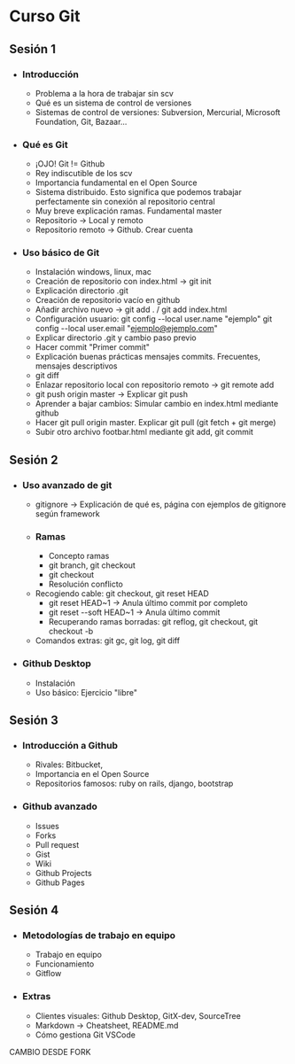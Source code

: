 # Curso Git

## Sesión 1
* ### Introducción
    * Problema a la hora de trabajar sin scv
    * Qué es un sistema de control de versiones
    * Sistemas de control de versiones: Subversion, Mercurial, Microsoft Foundation, Git, Bazaar...
* ### Qué es Git
    * ¡OJO! Git != Github
    * Rey indiscutible de los scv
    * Importancia fundamental en el Open Source
    * Sistema distribuido. Esto significa que podemos trabajar perfectamente sin conexión al repositorio central
    * Muy breve explicación ramas. Fundamental master
    * Repositorio -> Local y remoto
    * Repositorio remoto -> Github. Crear cuenta
* ### Uso básico de Git
    * Instalación windows, linux, mac
    * Creación de repositorio con index.html -> git init
    * Explicación directorio .git
    * Creación de repositorio vacío en github
    * Añadir archivo nuevo -> git add . / git add index.html
    * Configuración usuario:
      git config --local user.name "ejemplo"
      git config --local user.email "ejemplo@ejemplo.com"
    * Explicar directorio .git y cambio paso previo
    * Hacer commit "Primer commit"
    * Explicación buenas prácticas mensajes commits. Frecuentes, mensajes descriptivos
    * git diff
    * Enlazar repositorio local con repositorio remoto -> git remote add
    * git push origin master -> Explicar git push
    * Aprender a bajar cambios: Simular cambio en index.html mediante github
    * Hacer git pull origin master. Explicar git pull (git fetch + git merge)
    * Subir otro archivo footbar.html mediante git add, git commit

## Sesión 2
* ### Uso avanzado de git
    * gitignore -> Explicación de qué es, página con ejemplos de gitignore según framework
    * ### Ramas
        * Concepto ramas
        * git branch, git checkout
        * git checkout
        * Resolución conflicto
    * Recogiendo cable: git checkout, git reset HEAD
        * git reset HEAD~1 -> Anula último commit por completo
        * git reset --soft HEAD~1 -> Anula último commit
        * Recuperando ramas borradas: git reflog, git checkout, git checkout -b
    * Comandos extras:
        git gc, git log, git diff
    
* ### Github Desktop
    * Instalación
    * Uso básico: Ejercicio "libre"

## Sesión 3

* ### Introducción a Github
    * Rivales: Bitbucket, 
    * Importancia en el Open Source
    * Repositorios famosos: ruby on rails, django, bootstrap

* ### Github avanzado
    * Issues
    * Forks
    * Pull request
    * Gist
    * Wiki
    * Github Projects
    * Github Pages


## Sesión 4
* ### Metodologías de trabajo en equipo
    * Trabajo en equipo
    * Funcionamiento
    * Gitflow
* ### Extras
    * Clientes visuales: Github Desktop, GitX-dev, SourceTree
    * Markdown -> Cheatsheet, README.md
    * Cómo gestiona Git VSCode
    
CAMBIO DESDE FORK
